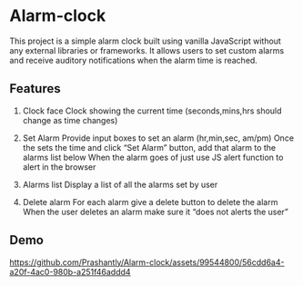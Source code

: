 
# Alarm-clock

This project is a simple alarm clock built using vanilla JavaScript without any external libraries or frameworks. It allows users to set custom alarms and receive auditory notifications when the alarm time is reached.


## Features

1) Clock face
Clock showing the current time (seconds,mins,hrs should change as time changes)

2) Set Alarm
Provide input boxes to set an alarm (hr,min,sec, am/pm)
Once the sets the time and click “Set Alarm” button, add that alarm to the alarms list below
When the alarm goes of just use JS alert function to alert in the browser

3) Alarms list
Display a list of all the alarms set by user

4) Delete alarm
For each alarm give a delete button to delete the alarm
When the user deletes an alarm make sure it “does not alerts the user”



## Demo

https://github.com/Prashantly/Alarm-clock/assets/99544800/56cdd6a4-a20f-4ac0-980b-a251f46addd4
